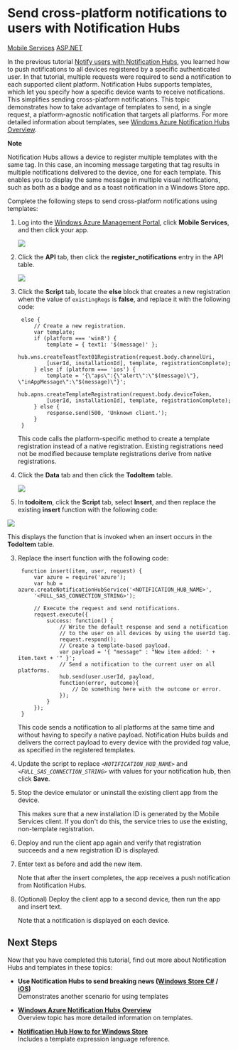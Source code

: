 <properties linkid="" urlDisplayName="Notify Users" pageTitle="Notify cross-platform users of your ASP.NET service with Notification Hubs" title="Notify cross-platform users of your ASP.NET service with Notification Hubs" metaKeywords="" writer="glenga" Description="Follow this tutorial to register to receive notifications from your ASP.NET service by using Notification Hubs" metaCanonical="" disqusComments="1" umbracoNaviHide="1" />


# Send cross-platform notifications to users with Notification Hubs

<div class="dev-center-tutorial-selector sublanding">
    <a href="/en-us/manage/services/notification-hubs/notify-users-xplat-mobile-services/" title="Mobile Services" class="current">Mobile Services</a>
    <a href="/en-us/manage/services/notification-hubs/notify-users-xplat-aspnet/" title="ASP.NET">ASP.NET</a>
</div> 

In the previous tutorial [Notify users with Notification Hubs], you learned how to push notifications to all devices registered by a specific authenticated user. In that tutorial, multiple requests were required to send a notification to each supported client platform. Notification Hubs supports templates, which let you specify how a specific device wants to receive notifications. This simplifies sending cross-platform notifications. This topic demonstrates how to take advantage of templates to send, in a single request, a platform-agnostic notification that targets all platforms. For more detailed information about templates, see [Windows Azure Notification Hubs Overview][Templates].

<div class="dev-callout"><b>Note</b>
	<p>Notification Hubs allows a device to register multiple templates with the same tag. In this case, an incoming message targeting that tag results in multiple notifications delivered to the device, one for each template. This enables you to display the same message in multiple visual notifications, such as both as a badge and as a toast notification in a Windows Store app.</p>
</div>

Complete the following steps to send cross-platform notifications using templates:
	
1. Log into the [Windows Azure Management Portal][Management Portal], click **Mobile Services**, and then click your app.

   ![][0]

2. Click the **API** tab, then click the **register_notifications** entry in the API table.

	![][1]

5. Click the **Script** tab, locate the **else** block that creates a new registration when the value of `existingRegs` is **false**, and replace it with the following code:

		else {
            // Create a new registration.
            var template;
            if (platform === 'win8') {                
                template = { text1: '$(message)' };              
                hub.wns.createToastText01Registration(request.body.channelUri, 
                [userId, installationId], template, registrationComplete);
            } else if (platform === 'ios') {
                template = '{\"aps\":{\"alert\":\"$(message)\"}, \"inAppMessage\":\"$(message)\"}';
                hub.apns.createTemplateRegistration(request.body.deviceToken, 
                [userId, installationId], template, registrationComplete);
            } else {
                response.send(500, 'Unknown client.');
            }
        }
	
	This code calls the platform-specific method to create a template registration instead of a native registration. Existing registrations need not be modified because template registrations derive from native registrations.

3. Click the **Data** tab and then click the **TodoItem** table. 

   ![][2]

2. In **todoitem**, click the **Script** tab, select **Insert**, and then replace the existing **insert** function with the following code:
   
  ![][3]

   This displays the function that is invoked when an insert occurs in the **TodoItem** table.

3. Replace the insert function with the following code:

		function insert(item, user, request) {
		    var azure = require('azure');
		    var hub = azure.createNotificationHubService('<NOTIFICATION_HUB_NAME>', 
		    '<FULL_SAS_CONNECTION_STRING>');
		
		    // Execute the request and send notifications.
		    request.execute({
		        success: function() {
		            // Write the default response and send a notification 
		            // to the user on all devices by using the userId tag.
		            request.respond();
					// Create a template-based payload.
		            var payload = '{ "message" : "New item added: ' + item.text + '" }';            
		            // Send a notification to the current user on all platforms. 
		            hub.send(user.userId, payload,  
		            function(error, outcome){
		                // Do something here with the outcome or error.
		            });     
		        }
		    });
		}

	This code sends a notification to all platforms at the same time and without having to specify a native payload. Notification Hubs builds and delivers the correct payload to every device with the provided _tag_ value, as specified in the registered templates.

4. Update the script to replace _`<NOTIFICATION_HUB_NAME>`_ and _`<FULL_SAS_CONNECTION_STRING>`_ with values for your notification hub, then click **Save**.

5. Stop the device emulator or uninstall the existing client app from the device.

	This makes sure that a new installation ID is generated by the Mobile Services client. If you don't do this, the service tries to use the existing, non-template registration. 

5. Deploy and run the client app again and verify that registration succeeds and a new registration ID is displayed.

6. Enter text as before and add the new item.	

	Note that after the insert completes, the app receives a push notification from Notification Hubs.

7. (Optional) Deploy the client app to a second device, then run the app and insert text. 

	Note that a notification is displayed on each device.

## Next Steps

Now that you have completed this tutorial, find out more about Notification Hubs and templates in these topics:

+ **Use Notification Hubs to send breaking news ([Windows Store C#][Breaking news .NET] / [iOS][Breaking news iOS])**<br/>Demonstrates another scenario for using templates 

+  **[Windows Azure Notification Hubs Overview][Templates]**<br/>Overview topic has more detailed information on templates.

+  **[Notification Hub How to for Windows Store]**<br/>Includes a template expression language reference.



<!-- Anchors. -->
[ASP.NET backend]: #aspnet
[Mobile Services backend]: #mobileservices

<!-- Images. -->
[0]: ../Media/mobile-services-selection.png
[1]: ../Media/mobile-custom-api-select.png
[2]: ../Media/mobile-portal-data-tables.png
[3]: ../Media/mobile-insert-script-push2.png
<!-- URLs. -->
[Push to users ASP.NET]: ./tutorial-notify-users-aspnet.md
[Push to users Mobile Services]: ./tutorial-notify-users-mobile-services.md
[Visual Studio 2012 Express for Windows 8]: http://go.microsoft.com/fwlink/?LinkId=257546
[WindowsAzure.com]: http://www.windowsazure.com/
[Management Portal]: https://manage.windowsazure.com/
[Send cross-platform notifications to users with Notification Hubs]: ./tutorial-notify-users-cross-platform.md
[Breaking news .NET]: ./breaking-news-dotnet.md
[Breaking news iOS]: ./breaking-news-dotnet.md
[Windows Azure Notification Hubs]: http://go.microsoft.com/fwlink/p/?LinkId=314257
[Notify users with Notification Hubs]: ./tutorial-notify-users-mobileservices.md 
[Templates]: http://go.microsoft.com/fwlink/p/?LinkId=317339
[Notification Hub How to for Windows Store]: http://msdn.microsoft.com/en-us/library/windowsazure/jj927172.aspx